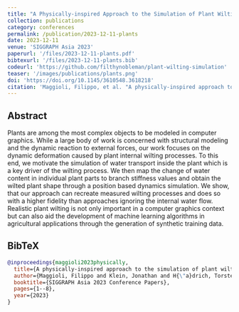```yaml
---
title: "A Physically-inspired Approach to the Simulation of Plant Wilting"
collection: publications
category: conferences
permalink: /publication/2023-12-11-plants
date: 2023-12-11
venue: 'SIGGRAPH Asia 2023'
paperurl: '/files/2023-12-11-plants.pdf'
bibtexurl: '/files/2023-12-11-plants.bib'
codeurl: 'https://github.com/filthynobleman/plant-wilting-simulation'
teaser: '/images/publications/plants.png'
doi: 'https://doi.org/10.1145/3610548.3618218'
citation: 'Maggioli, Filippo, et al. "A physically-inspired approach to the simulation of plant wilting." <i>SIGGRAPH Asia 2023 Conference Papers</i>. 2023.'
---
```


## Abstract
Plants are among the most complex objects to be modeled in computer graphics. While a large body of work is concerned with structural modeling and the dynamic reaction to external forces, our work focuses on the dynamic deformation caused by plant internal wilting processes. To this end, we motivate the simulation of water transport inside the plant which is a key driver of the wilting process. We then map the change of water content in individual plant parts to branch stiffness values and obtain the wilted plant shape through a position based dynamics simulation. We show, that our approach can recreate measured wilting processes and does so with a higher fidelity than approaches ignoring the internal water flow. Realistic plant wilting is not only important in a computer graphics context but can also aid the development of machine learning algorithms in agricultural applications through the generation of synthetic training data.


## BibTeX
```bibtex
@inproceedings{maggioli2023physically,
  title={A physically-inspired approach to the simulation of plant wilting},
  author={Maggioli, Filippo and Klein, Jonathan and H{\"a}drich, Torsten and Rodol{\`a}, Emanuele and Pa{\l}ubicki, Wojtek and Pirk, S{\"o}ren and Michels, Dominik L},
  booktitle={SIGGRAPH Asia 2023 Conference Papers},
  pages={1--8},
  year={2023}
}
```